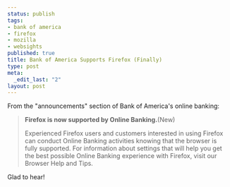 ```yaml
--- 
status: publish
tags: 
- bank of america
- firefox
- mozilla
- websights
published: true
title: Bank of America Supports Firefox (Finally)
type: post
meta: 
  _edit_last: "2"
layout: post
---
```

From the "announcements" section of Bank of America's online banking:

<blockquote><strong>Firefox is now supported by Online Banking.</strong>(New)

Experienced Firefox users and customers interested in using Firefox can conduct Online Banking activities knowing that the browser is fully supported. For information about settings that will help you get the best possible Online Banking experience with Firefox, visit our Browser Help and Tips. </blockquote>

Glad to hear!
